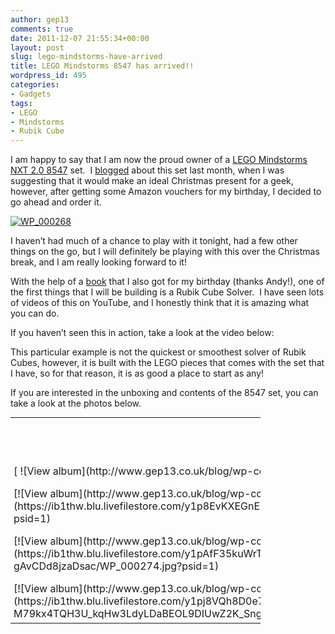 ```yaml
---
author: gep13
comments: true
date: 2011-12-07 21:55:34+00:00
layout: post
slug: lego-mindstorms-have-arrived
title: LEGO Mindstorms 8547 has arrived!!
wordpress_id: 495
categories:
- Gadgets
tags:
- LEGO
- Mindstorms
- Rubik Cube
---
```


I am happy to say that I am now the proud owner of a [LEGO Mindstorms NXT 2.0 8547](http://www.amazon.co.uk/gp/product/B001V7RF9U/ref=as_li_ss_tl?ie=UTF8&tag=www6thprimeco-21&linkCode=as2&camp=1634&creative=19450&creativeASIN=B001V7RF9U) set.  I [blogged](http://www.gep13.co.uk/blog/?p=428) about this set last month, when I was suggesting that it would make an ideal Christmas present for a geek, however, after getting some Amazon vouchers for my birthday, I decided to go ahead and order it.


[![WP_000268](http://www.gep13.co.uk/blog/wp-content/uploads/2011/12/WP_000268_thumb.jpg)](http://www.gep13.co.uk/blog/wp-content/uploads/2011/12/WP_000268.jpg)

I haven’t had much of a chance to play with it tonight, had a few other things on the go, but I will definitely be playing with this over the Christmas break, and I am really looking forward to it!

With the help of a [book](http://www.amazon.co.uk/gp/product/1593272162/ref=as_li_ss_tl?ie=UTF8&tag=www6thprimeco-21&linkCode=as2&camp=1634&creative=19450&creativeASIN=1593272162) that I also got for my birthday (thanks Andy!), one of the first things that I will be building is a Rubik Cube Solver.  I have seen lots of videos of this on YouTube, and I honestly think that it is amazing what you can do.

If you haven’t seen this in action, take a look at the video below:





This particular example is not the quickest or smoothest solver of Rubik Cubes, however, it is built with the LEGO pieces that comes with the set that I have, so for that reason, it is as good a place to start as any!

If you are interested in the unboxing and contents of the 8547 set, you can take a look at the photos below.



<table cellpadding="0" cellspacing="0" style="outline: none; border-style: none; margin: 0px; padding: 0px; width: 400px; border-collapse: collapse;" border="0" >
<tbody >
<tr >

<td colspan="2" style="outline: none; border-style: none; margin: 0px; padding: 5px 0px 5px 5px; width: 157px; vertical-align: bottom;" >[ ![View album](http://www.gep13.co.uk/blog/wp-content/uploads/2011/12/7796298315EE89A6E.png)](https://ib1thw.blu.livefilestore.com/y1piy4apUjqcrlZZKGsSSLa1irrG4r3T7ABpHRdpFy6JTF3iSlhrClRTH2kIUrOIc8erwzGi9WSYdp-gven3hQCQIP0iwDcZ2uq/WP_000278.jpg?psid=1)
</td>

<td colspan="3" style="vertical-align: middle; margin: 0px; padding: 5px 5px 5px 0px; outline: none; border-style: none; width: 223px;" >





[Lego Mindstorms](https://skydrive.live.com/redir.aspx?cid=6d9c069ab691373a&page=browse&resid=6D9C069AB691373A!1502&type=5&Bsrc=Photomail&Bpub=SDX.Photos)





<table cellpadding="0" cellspacing="0" style="margin: 0px; padding: 0px; outline: none; border-style: none; border-collapse: collapse; width: auto;" border="0" >
<tbody >
<tr >

<td style="vertical-align: top; outline: none; border-style: none; margin: 0px; padding: 10px 15px 6px 0px;" >[VIEW SLIDE SHOW](https://skydrive.live.com/redir.aspx?cid=6d9c069ab691373a&page=play&resid=6D9C069AB691373A!1502&type=5&Bsrc=Photomail&Bpub=SDX.Photos)
</td>

<td style="vertical-align: top; outline: none; border-style: none; margin: 0px; padding: 10px 0px 6px 0px;" >[DOWNLOAD ALL](https://skydrive.live.com/redir.aspx?cid=6d9c069ab691373a&page=downloadphotos&resid=6D9C069AB691373A!1502&type=5&Bsrc=Photomail&Bpub=SDX.Photos)
</td>
</tr>
</tbody>
</table>





</td>
</tr>
<tr >

<td style="vertical-align: bottom; outline: none; border-style: none; padding: 0px 5px 5px 5px; margin: 0px; width: 76px; height: 76px;" >[![View album](http://www.gep13.co.uk/blog/wp-content/uploads/2011/12/13387132207F6FDA20.png)](https://ib1thw.blu.livefilestore.com/y1p8EvKXEGnEzvDEWPynWScSXiswQdcYVT2iDIHYeQkbAonsvIoB8dVrUOQWEi5_jNdm4YcjbbgyJHZRoS3zlj8iQZrj32Permk/WP_000276.jpg?psid=1)
</td>

<td style="vertical-align: bottom; outline: none; border-style: none; padding: 0px 5px 5px 0px; margin: 0px; width: 76px; height: 76px;" >[![View album](http://www.gep13.co.uk/blog/wp-content/uploads/2011/12/268821919186BAA66.png)](https://ib1thw.blu.livefilestore.com/y1pnYATcm55JxXlcai7XbBORdwP2SlFFZGcvV0Q5TexXBRmWHyVIIXKqNsqFFzRaY7H1l14gHNNE4e_LX1B278uQ3Y1rVaHkJND/WP_000284.jpg?psid=1)
</td>

<td style="vertical-align: bottom; outline: none; border-style: none; padding: 0px 5px 5px 0px; margin: 0px; width: 76px; height: 76px;" >[![View album](http://www.gep13.co.uk/blog/wp-content/uploads/2011/12/3117562554658FD1E.png)](https://ib1thw.blu.livefilestore.com/y1p_2cXIPryxE05Z36Wo5BqWHWgAtKOXft6dgWShvsfz4gBP1eOgcGSwys36yrhvViLEoZoF6RMG9Uf9Cky66LQQfluXoc5nRyF/WP_000281.jpg?psid=1)
</td>

<td style="vertical-align: bottom; outline: none; border-style: none; padding: 0px 5px 5px 0px; margin: 0px; width: 76px; height: 76px;" >[![View album](http://www.gep13.co.uk/blog/wp-content/uploads/2011/12/116746118131677AAB.png)](https://ib1thw.blu.livefilestore.com/y1pJx6zwiBHJMqIU8tNyh2ZKdxpFxXePHkOUuxH_zeEPtozw-1OalKeUeqEWI9jCJeWnWeHVRPmvoAqMlzMF0LcPKWy0du0a3Gz/WP_000273.jpg?psid=1)
</td>

<td style="vertical-align: bottom; outline: none; border-style: none; padding: 0px 5px 5px 0px; margin: 0px; width: 76px; height: 76px;" >[![View album](http://www.gep13.co.uk/blog/wp-content/uploads/2011/12/2166366575F54CD63.png)](https://ib1thw.blu.livefilestore.com/y1pEfcRzPTONt121iI4Cb8cn3VKxYW8fW6aUkppHBKupwkLy0R_EyDmRLUq9rbBhFo4od81DNx29ozIMN8qYrfKsdhI68fgkreJ/WP_000280.jpg?psid=1)
</td>
</tr>
<tr >

<td style="vertical-align: bottom; outline: none; border-style: none; padding: 0px 5px 5px 5px; margin: 0px; width: 76px; height: 76px;" >[![View album](http://www.gep13.co.uk/blog/wp-content/uploads/2011/12/69698379278509DA8.png)](https://ib1thw.blu.livefilestore.com/y1pAfF35kuWrTz53FMa2aNAOGRYdGjr-sVPT7OG-2D0HbJ0hzXNG5aC3qeungVNOIcfbTZEHQ7QuVYZTQYhe-gAvCDd8jzaDsac/WP_000274.jpg?psid=1)
</td>

<td style="vertical-align: bottom; outline: none; border-style: none; padding: 0px 5px 5px 0px; margin: 0px; width: 76px; height: 76px;" >[![View album](http://www.gep13.co.uk/blog/wp-content/uploads/2011/12/1669598993263DF061.png)](https://ib1thw.blu.livefilestore.com/y1pj8VQh8D0e7nI7khcBCGt9NwPAcsaD4kjnoQqih4IcBiTMUCE6ugtg9D7-eVOq4cpKFkXVEOkR2oLaOJAMQsc-UVKYPlQCDF2/WP_000271.jpg?psid=1)
</td>

<td style="vertical-align: bottom; outline: none; border-style: none; padding: 0px 5px 5px 0px; margin: 0px; width: 76px; height: 76px;" >[![View album](http://www.gep13.co.uk/blog/wp-content/uploads/2011/12/1327466256114C6DEE.png)](https://ib1thw.blu.livefilestore.com/y1piy4apUjqcrkROr56EnRavJbwrCnJI7wuNUq9N0rBO-3MRzh9ArywIwBh0jKyj60B6059OnehX6iCuy8xYMbU75rFhrAJcct-/WP_000277.jpg?psid=1)
</td>

<td style="vertical-align: bottom; outline: none; border-style: none; padding: 0px 5px 5px 0px; margin: 0px; width: 76px; height: 76px;" >[![View album](http://www.gep13.co.uk/blog/wp-content/uploads/2011/12/686410053F39C0A6.png)](https://ib1thw.blu.livefilestore.com/y1pCDP6Ab8lFUaWqpRn5VNKPTSXP48qICrmhvijliUuEVnWZXgYvBKW6cqNO41rqyLA9n8JW1ixpPDxZJlAcsA9Jmm9mpIQqErw/WP_000270.jpg?psid=1)
</td>

<td style="vertical-align: bottom; outline: none; border-style: none; padding: 0px 5px 5px 0px; margin: 0px; width: 76px; height: 76px;" >[![View album](http://www.gep13.co.uk/blog/wp-content/uploads/2011/12/1077684084583590EB.png)](https://ib1thw.blu.livefilestore.com/y1pkPNpj35euwt3qfxLOkdW_VZzravdQE8CsZAX5OYdZNbMU5uhEy0LL6PQNivveZrW74bKxst1kLqeJcMXxjfCUFJHNQUpTQtQ/WP_000279.jpg?psid=1)
</td>
</tr>
<tr >

<td style="vertical-align: bottom; outline: none; border-style: none; padding: 0px 5px 5px 5px; margin: 0px; width: 76px; height: 76px;" >[![View album](http://www.gep13.co.uk/blog/wp-content/uploads/2011/12/2230138430622E3A4.png)](https://ib1thw.blu.livefilestore.com/y1pj8VQh8D0e7lWzVIdPB9YijSyuoS_d3vaohY7DaHmhjvuZsEKZ5-VZ-M79kx4TQH3U_kqHw3LdyLDaBEOL9DIUwZ2K_Snggt7/WP_000272.jpg?psid=1)
</td>

<td style="vertical-align: bottom; outline: none; border-style: none; padding: 0px 5px 5px 0px; margin: 0px; width: 76px; height: 76px;" >[![View album](http://www.gep13.co.uk/blog/wp-content/uploads/2011/12/21864366771316130.png)](https://ib1thw.blu.livefilestore.com/y1paIVcsh4u71JKFByUI7iObsrwdLg_BGOtCRezAsTlqhQ3Fr-VHnfZBovOcYTly8SyBXoCDDif0Ka14qGFSePktmzSXAhHwS6v/WP_000268.jpg?psid=1)
</td>

<td style="vertical-align: bottom; outline: none; border-style: none; padding: 0px 5px 5px 0px; margin: 0px; width: 76px; height: 76px;" >[![View album](http://www.gep13.co.uk/blog/wp-content/uploads/2011/12/6625608491F1EB3E9.png)](https://ib1thw.blu.livefilestore.com/y1p-xuXjINH8HyeDYvu_taUwKVTxEyar2pMmhpXVppNCBrP4_OSt160aBLKR8POBWe-Q0p48z6vuI7WUytoGP51RyZfcBqMDf-e/WP_000269.jpg?psid=1)
</td>

<td style="vertical-align: bottom; outline: none; border-style: none; padding: 0px 5px 5px 0px; margin: 0px; width: 76px; height: 76px;" >[![View album](http://www.gep13.co.uk/blog/wp-content/uploads/2011/12/1713478291381A842E.png)](https://ib1thw.blu.livefilestore.com/y1pmus8Lkin59ISUORO_kAj0-3hyVAEoh2Lc-cGLncg5A4CPLXyYLs-Zj3aD26SM_wi-ACZod4bUe9G1RuKFcF1HNl_ciJpzLHC/WP_000283.jpg?psid=1)
</td>

<td style="vertical-align: bottom; outline: none; border-style: none; padding: 0px 5px 5px 0px; margin: 0px; width: 76px; height: 76px;" >[![View album](http://www.gep13.co.uk/blog/wp-content/uploads/2011/12/1408567586607D6E6.png)](https://ib1thw.blu.livefilestore.com/y1p8EvKXEGnEzsTbfliC6KVC59Ih3AY95KOAwy_QHFHB30Golj87oLCC8tIkVsho_C8vuEl0eZKHpF5Q_OsDCcFjfUktPl46lc_/WP_000275.jpg?psid=1)
</td>
</tr>
</tbody>
</table>

